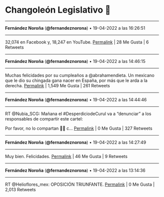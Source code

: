 # Changoleón Legislativo 🙈
*****
**Fernández Noroña** (**@fernandeznorona**) • 19-04-2022 a las 16:26:51
*****
32,074 en Facebook y, 18,247 en YouTube.
[Permalink](https://twitter.com/fernandeznorona/status/1516574079733710853) | 28 Me Gusta | 6 Retweets
*****
**Fernández Noroña** (**@fernandeznorona**) • 19-04-2022 a las 14:46:15
*****
Muchas felicidades por su cumpleaños a @abrahamendieta. Un mexicano que le dio su chingada gana nacer en España, por más que le arda a la derecha.
[Permalink](https://twitter.com/fernandeznorona/status/1516548759894708224) | 1,549 Me Gusta | 261 Retweets
*****
**Fernández Noroña** (**@fernandeznorona**) • 19-04-2022 a las 14:44:46
*****
RT @Nubia_SCG: Mañana el #DesperdiciodeCurul va a “denunciar” a los responsables de compartir este cartel:


Por favor, no lo compartan 🥺😏 c…
[Permalink](https://twitter.com/fernandeznorona/status/1516548388828815362) | 0 Me Gusta | 327 Retweets
*****
**Fernández Noroña** (**@fernandeznorona**) • 19-04-2022 a las 14:27:49
*****
Muy bien. Felicidades.
[Permalink](https://twitter.com/fernandeznorona/status/1516544122147856390) | 46 Me Gusta | 9 Retweets
*****
**Fernández Noroña** (**@fernandeznorona**) • 19-04-2022 a las 13:14:36
*****
RT @Helioflores_mex: OPOSICIÓN TRIUNFANTE.
[Permalink](https://twitter.com/fernandeznorona/status/1516525698973941760) | 0 Me Gusta | 2,013 Retweets